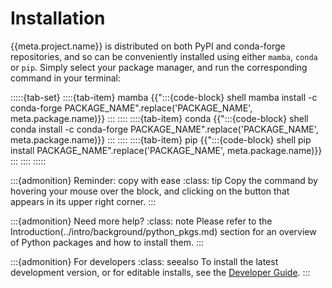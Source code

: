# Installation

{{meta.project.name}} is distributed on both PyPI and conda-forge repositories,
and so can be conveniently installed using either `mamba`, `conda` or `pip`.
Simply select your package manager, and run the corresponding command in your terminal:

:::::{tab-set}
::::{tab-item} mamba
{{":::{code-block} shell
mamba install -c conda-forge PACKAGE_NAME".replace('PACKAGE_NAME', meta.package.name)}}
:::
::::
::::{tab-item} conda
{{":::{code-block} shell
conda install -c conda-forge PACKAGE_NAME".replace('PACKAGE_NAME', meta.package.name)}}
:::
::::
::::{tab-item} pip
{{":::{code-block} shell
pip install PACKAGE_NAME".replace('PACKAGE_NAME', meta.package.name)}}
:::
::::
:::::

:::{admonition} Reminder: copy with ease
:class: tip
Copy the command by hovering your mouse over the block, and clicking on the button
that appears in its upper right corner.
:::

:::{admonition} Need more help?
:class: note
Please refer to the Introduction(../intro/background/python_pkgs.md) 
section for an overview of Python packages and how to install them.
:::

:::{admonition} For developers
:class: seealso
To install the latest development version, or for editable installs, 
see the [Developer Guide](../contribute/index.md).
:::